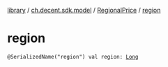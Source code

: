 [library](../../index.md) / [ch.decent.sdk.model](../index.md) / [RegionalPrice](index.md) / [region](./region.md)

# region

`@SerializedName("region") val region: `[`Long`](https://kotlinlang.org/api/latest/jvm/stdlib/kotlin/-long/index.html)